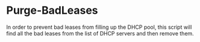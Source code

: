# Purge-BadLeases
 In order to prevent bad leases from filling up the DHCP pool, this script will find all the bad leases from the list of DHCP servers and then remove them.
